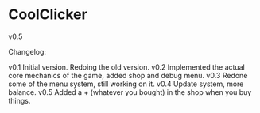CoolClicker
===========

v0.5

Changelog: 

v0.1 Initial version. Redoing the old version.
v0.2 Implemented the actual core mechanics of the game, added shop and debug menu.
v0.3 Redone some of the menu system, still working on it.
v0.4 Update system, more balance.
v0.5 Added a + (whatever you bought) in the shop when you buy things.
